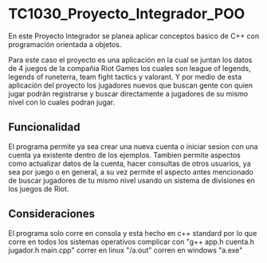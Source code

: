 # TC1030_Proyecto_Integrador_POO
En este Proyecto Integrador se planea aplicar conceptos basico de C++ con programación orientada a objetos.

Para este caso el proyecto es una aplicación en la cual se juntan los datos de 4 juegos de la compañia Riot Games los cuales son league of legends, legends of runeterra, team fight tactics y valorant. Y por medio de esta aplicación del proyecto los jugadores nuevos que buscan gente con quien jugar podrán registrarse y buscar directamente a jugadores de su mismo nivel con lo cuales podran jugar.
## Funcionalidad
El programa permite ya sea crear una nueva cuenta o iniciar sesion con una cuenta ya existente dentro de los ejemplos. Tambien permite aspectos como actualizar datos de la cuenta, hacer consultas de otros usuarios, ya sea por juego o en general, a su vez permite el aspecto antes mencionado de buscar jugadores de tu mismo nivel usando un sistema de divisiones en los juegos de Riot.
## Consideraciones
El programa solo corre en consola y esta hecho en c++ standard por lo que corre en todos los sistemas operativos
complicar con "g++ app.h cuenta.h jugador.h main.cpp"
correr en linux "/a.out"
corren en windows "a.exe"
